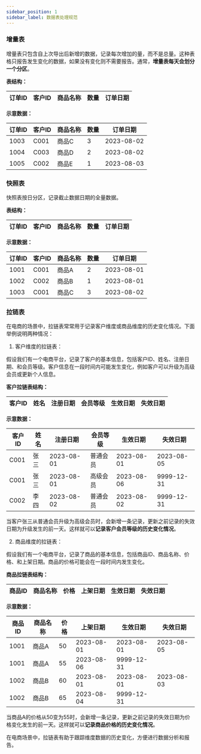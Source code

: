 ```yaml
---
sidebar_position: 1
sidebar_label: 数据表处理规范
---
```


### 增量表

增量表只包含自上次导出后新增的数据，记录每次增加的量，而不是总量。这种表格只报告发生变化的数据，如果没有变化则不需要报告。通常，**增量表每天会划分一个分区**。

**表结构：**

| 订单ID | 客户ID | 商品名称    | 数量 | 订单日期   |
|--------|--------|-------------|------|------------|

**示意数据：**

| 订单ID | 客户ID | 商品名称    | 数量 | 订单日期   |
|--------|--------|-------------|------|------------|
| 1003   | C001   | 商品C       | 3    | 2023-08-02 |
| 1004   | C003   | 商品D       | 2    | 2023-08-02 |
| 1005   | C002   | 商品E       | 1    | 2023-08-03 |

### 快照表

快照表按日分区，记录截止数据日期的全量数据。

**表结构：**

| 订单ID | 客户ID | 商品名称    | 数量 | 订单日期   |
|--------|--------|-------------|------|------------|

**示意数据：**

| 订单ID | 客户ID | 商品名称    | 数量 | 订单日期   |
|--------|--------|-------------|------|------------|
| 1001   | C001   | 商品A       | 2    | 2023-08-01 |
| 1002   | C002   | 商品B       | 1    | 2023-08-01 |
| 1003   | C001   | 商品C       | 3    | 2023-08-02 |

### 拉链表

在电商的场景中，拉链表常常用于记录客户维度或商品维度的历史变化情况。下面举例说明两种情况：

1. 客户维度的拉链表：

假设我们有一个电商平台，记录了客户的基本信息，包括客户ID、姓名、注册日期、和会员等级。客户信息在一段时间内可能发生变化，例如客户可以升级为高级会员或更新个人信息。

**客户拉链表结构：**

| 客户ID | 姓名   | 注册日期   | 会员等级 | 生效日期   | 失效日期   |
|--------|--------|------------|---------|------------|------------|

**示意数据：**

| 客户ID | 姓名   | 注册日期   | 会员等级 | 生效日期   | 失效日期   |
|--------|--------|------------|---------|------------|------------|
| C001   | 张三   | 2023-08-01 | 普通会员 | 2023-08-01 | 2023-08-05 |
| C001   | 张三   | 2023-08-01 | 高级会员 | 2023-08-06 | 9999-12-31 |
| C002   | 李四   | 2023-08-02 | 普通会员 | 2023-08-02 | 9999-12-31 |

当客户张三从普通会员升级为高级会员时，会新增一条记录，更新之前记录的失效日期为升级发生的前一天。这样就可以**记录客户会员等级的历史变化情况**。

2. 商品维度的拉链表：

假设我们有一个电商平台，记录了商品的基本信息，包括商品ID、商品名称、价格、和上架日期。商品的价格可能会在一段时间内发生变化。

**商品拉链表结构：**

| 商品ID | 商品名称 | 价格 | 上架日期   | 生效日期   | 失效日期   |
|--------|---------|------|------------|------------|------------|

**示意数据：**

| 商品ID | 商品名称 | 价格 | 上架日期   | 生效日期   | 失效日期   |
|--------|---------|------|------------|------------|------------|
| 1001   | 商品A   | 50   | 2023-08-01 | 2023-08-01 | 2023-08-05 |
| 1001   | 商品A   | 55   | 2023-08-06 | 9999-12-31 |            |
| 1002   | 商品B   | 60   | 2023-08-01 | 2023-08-01 | 2023-08-03 |
| 1002   | 商品B   | 65   | 2023-08-04 | 9999-12-31 |            |

当商品A的价格从50变为55时，会新增一条记录，更新之前记录的失效日期为价格变化发生的前一天。这样就可以**记录商品价格的历史变化情况**。

在电商场景中，拉链表有助于跟踪维度数据的历史变化，方便进行数据分析和报告。

